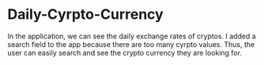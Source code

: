 # Daily-Cyrpto-Currency
In the application, we can see the daily exchange rates of cryptos. I added a search field to the app because there are too many cyrpto values. Thus, the user can easily search and see the crypto currency they are looking for.
